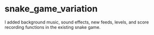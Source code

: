 # snake_game_variation
I added background music, sound effects, new feeds, levels, and score recording functions in the existing snake game.
